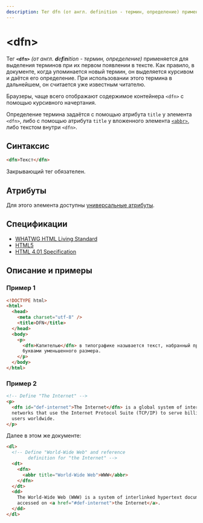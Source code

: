 ```yaml
---
description: Тег dfn (от англ. definition - термин, определение) применяется для выделения терминов при их первом появлении в тексте
---
```


# &lt;dfn&gt;

Тег **`<dfn>`** _(от англ. **d**e**f**i**n**ition - термин, определение)_ применяется для выделения терминов при их первом появлении в тексте. Как правило, в документе, когда упоминается новый термин, он выделяется курсивом и даётся его определение. При использовании этого термина в дальнейшем, он считается уже известным читателю.

Браузеры, чаще всего отображают содержимое контейнера `<dfn>` с помощью курсивного начертания.

Определение термина задаётся с помощью атрибута `title` у элемента `<dfn>`, либо с помощью атрибута `title` у вложенного элемента [`<abbr>`](abbr.md), либо текстом внутри `<dfn>`.

## Синтаксис

```html
<dfn>Текст</dfn>
```

Закрывающий тег обязателен.

## Атрибуты

Для этого элемента доступны [универсальные атрибуты](uni-attr.md).

## Спецификации

- [WHATWG HTML Living Standard](https://html.spec.whatwg.org/multipage/semantics.html#the-dfn-element)
- [HTML5](http://www.w3.org/TR/html5/text-level-semantics.html#the-dfn-element)
- [HTML 4.01 Specification](http://www.w3.org/TR/html401/struct/text.html#h-9.2.1)

## Описание и примеры

### Пример 1

```html
<!DOCTYPE html>
<html>
  <head>
    <meta charset="utf-8" />
    <title>DFN</title>
  </head>
  <body>
    <p>
      <dfn>Капителью</dfn> в типографике называется текст, набранный прописными
      буквами уменьшенного размера.
    </p>
  </body>
</html>
```

### Пример 2

```html
<!-- Define "The Internet" -->
<p>
  <dfn id="def-internet">The Internet</dfn> is a global system of interconnected
  networks that use the Internet Protocol Suite (TCP/IP) to serve billions of
  users worldwide.
</p>
```

Далее в этом же документе:

```html
<dl>
  <!-- Define "World-Wide Web" and reference
		definition for "the Internet" -->
  <dt>
    <dfn>
      <abbr title="World-Wide Web">WWW</abbr>
    </dfn>
  </dt>
  <dd>
    The World-Wide Web (WWW) is a system of interlinked hypertext documents
    accessed on <a href="#def-internet">the Internet</a>.
  </dd>
</dl>
```
